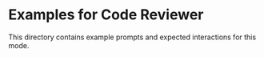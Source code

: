 # Examples for Code Reviewer

This directory contains example prompts and expected interactions for this mode.